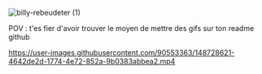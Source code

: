 ![billy-rebeudeter (1)](https://user-images.githubusercontent.com/90553363/147875363-432905b0-828c-4498-9499-e0f82610dbef.gif)

POV : t'es fier d'avoir trouver le moyen de mettre des gifs sur ton readme github


https://user-images.githubusercontent.com/90553363/148728621-4642de2d-1774-4e72-852a-9b0383abbea2.mp4

